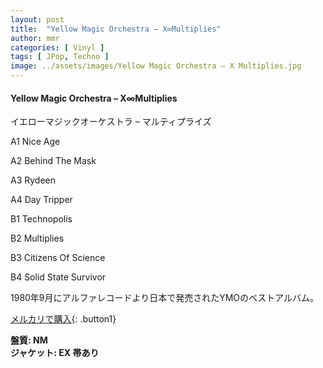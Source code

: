 ```yaml
---
layout: post
title:  "Yellow Magic Orchestra – X∞Multiplies"
author: mmr
categories: [ Vinyl ]
tags: [ JPop, Techno ]
image: ../assets/images/Yellow Magic Orchestra – X Multiplies.jpg
---
```


#### Yellow Magic Orchestra – X∞Multiplies

イエローマジックオーケストラ – マルティプライズ

A1  Nice Age

A2  Behind The Mask

A3  Rydeen

A4  Day Tripper

B1  Technopolis

B2  Multiplies

B3  Citizens Of Science

B4  Solid State Survivor

1980年9月にアルファレコードより日本で発売されたYMOのベストアルバム。


[メルカリで購入](https://jp.mercari.com/item/m64103001326){: .button1}

<div class="mt-4 mb-4 d-flex align-items-center">
<strong class="mr-1">盤質: NM</strong>
</div>
<div class="mt-4 mb-4 d-flex align-items-center">
<strong class="mr-1">ジャケット: EX 帯あり</strong>
</div>
